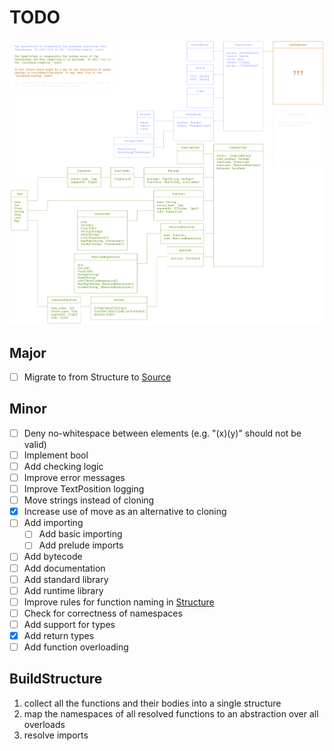 # TODO
![Overview map](map.png)

## Major
* [ ] Migrate to from Structure to [Source](leviathan-common/src/structure.rs#L23)

## Minor
* [ ] Deny no-whitespace between elements (e.g. "(x)(y)" should not be valid)
* [ ] Implement bool
* [ ] Add checking logic
* [ ] Improve error messages
* [ ] Improve TextPosition logging
* [ ] Move strings instead of cloning
* [x] Increase use of move as an alternative to cloning
* [ ] Add importing
  * [ ] Add basic importing
  * [ ] Add prelude imports
* [ ] Add bytecode
* [ ] Add documentation
* [ ] Add standard library
* [ ] Add runtime library
* [ ] Improve rules for function naming in [Structure](leviathan-parser/src/structure_parser.rs)
* [ ] Check for correctness of namespaces
* [ ] Add support for types
* [x] Add return types
* [ ] Add function overloading

## BuildStructure
1. collect all the functions and their bodies into a single structure
2. map the namespaces of all resolved functions to an abstraction over all overloads
3. resolve imports
